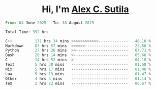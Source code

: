 <h1 align="center">Hi, I'm <a href="https://github.com/alexsutila" target="blank">Alex C. Sutila</a></h1>

<!--START_SECTION:waka-->

```rust
From: 04 June 2025 - To: 30 August 2025

Total Time: 352 hrs

C++          171 hrs 34 mins >>>>>>>>>>>>-------------   48.18 %
Markdown     83 hrs 57 mins  >>>>>>-------------------   23.58 %
Python       27 hrs 26 mins  >>-----------------------   07.71 %
Bash         20 hrs 14 mins  >------------------------   05.68 %
C            14 hrs 52 mins  >------------------------   04.18 %
Text         5 hrs 38 mins   -------------------------   01.58 %
Nix          5 hrs 17 mins   -------------------------   01.48 %
Lua          5 hrs 13 mins   -------------------------   01.47 %
Other        4 hrs 4 mins    -------------------------   01.14 %
TeX          2 hrs 22 mins   -------------------------   00.67 %
```

<!--END_SECTION:waka-->
